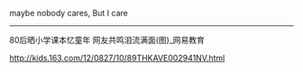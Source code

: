 maybe nobody cares, But I care

------

80后晒小学课本忆童年 网友共鸣泪流满面(图)_网易教育

http://kids.163.com/12/0827/10/89THKAVE002941NV.html


